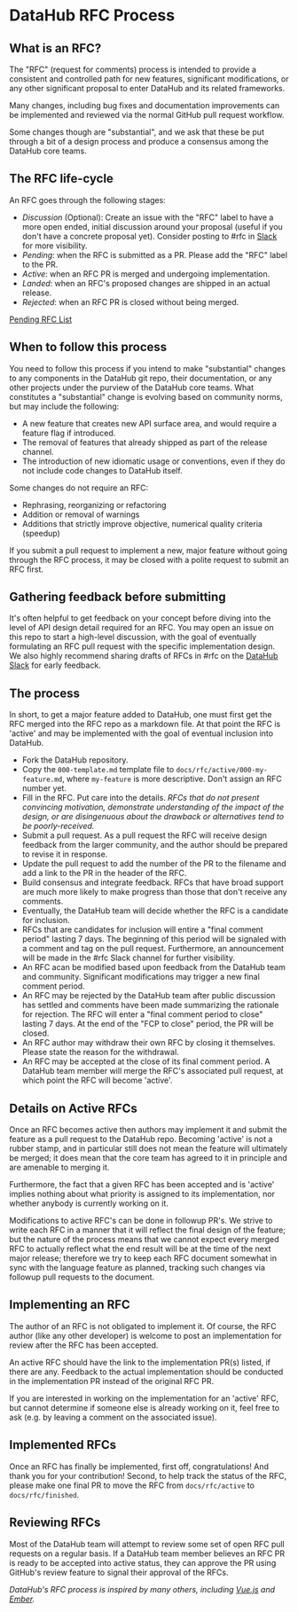 # DataHub RFC Process

## What is an RFC?

The "RFC" (request for comments) process is intended to provide a consistent and controlled path for new features,
significant modifications, or any other significant proposal to enter DataHub and its related frameworks.

Many changes, including bug fixes and documentation improvements can be implemented and reviewed via the normal GitHub
pull request workflow.

Some changes though are "substantial", and we ask that these be put through a bit of a design process and produce a
consensus among the DataHub core teams.

## The RFC life-cycle

An RFC goes through the following stages:

- *Discussion* (Optional): Create an issue with the "RFC" label to have a more open ended, initial discussion around
your proposal (useful if you don't have a concrete proposal yet). Consider posting to #rfc in [Slack](./slack.md)
for more visibility.
- *Pending*: when the RFC is submitted as a PR. Please add the "RFC" label to the PR.
- *Active*: when an RFC PR is merged and undergoing implementation.
- *Landed*: when an RFC's proposed changes are shipped in an actual release.
- *Rejected*: when an RFC PR is closed without being merged.

[Pending RFC List](https://github.com/nholuongut/data-hub/pulls?q=is%3Apr+is%3Aopen+label%3Arfc+)

## When to follow this process

You need to follow this process if you intend to make "substantial" changes to any components in the DataHub git repo,
their documentation, or any other projects under the purview of the DataHub core teams. What constitutes a "substantial"
change is evolving based on community norms, but may include the following:

- A new feature that creates new API surface area, and would require a feature flag if introduced.
- The removal of features that already shipped as part of the release channel.
- The introduction of new idiomatic usage or conventions, even if they do not include code changes to DataHub itself.

Some changes do not require an RFC:

- Rephrasing, reorganizing or refactoring
- Addition or removal of warnings
- Additions that strictly improve objective, numerical quality criteria (speedup)

If you submit a pull request to implement a new, major feature without going through the RFC process, it may be closed
with a polite request to submit an RFC first.

## Gathering feedback before submitting

It's often helpful to get feedback on your concept before diving into the level of API design detail required for an
RFC. You may open an issue on this repo to start a high-level discussion, with the goal of eventually formulating an RFC
pull request with the specific implementation design. We also highly recommend sharing drafts of RFCs in #rfc on the
[DataHub Slack](./slack.md) for early feedback.

## The process

In short, to get a major feature added to DataHub, one must first get the RFC merged into the RFC repo as a markdown
file. At that point the RFC is 'active' and may be implemented with the goal of eventual inclusion into DataHub.

- Fork the DataHub repository.
- Copy the `000-template.md` template file to `docs/rfc/active/000-my-feature.md`, where `my-feature` is more
descriptive. Don't assign an RFC number yet.
- Fill in the RFC. Put care into the details. *RFCs that do not present convincing motivation, demonstrate understanding
of the impact of the design, or are disingenuous about the drawback or alternatives tend to be poorly-received.*
- Submit a pull request. As a pull request the RFC will receive design feedback from the larger community, and the
author should be prepared to revise it in response.
- Update the pull request to add the number of the PR to the filename and add a link to the PR in the header of the RFC.
- Build consensus and integrate feedback. RFCs that have broad support are much more likely to make progress than those
that don't receive any comments.
- Eventually, the DataHub team will decide whether the RFC is a candidate for inclusion.
- RFCs that are candidates for inclusion will entire a "final comment period" lasting 7 days. The beginning of this
period will be signaled with a comment and tag on the pull request. Furthermore, an announcement will be made in the
\#rfc Slack channel for further visibility.
- An RFC acan be modified based upon feedback from the DataHub team and community. Significant modifications may trigger
a new final comment period.
- An RFC may be rejected by the DataHub team after public discussion has settled and comments have been made summarizing
the rationale for rejection. The RFC will enter a "final comment period to close" lasting 7 days. At the end of the "FCP
to close" period, the PR will be closed.
- An RFC author may withdraw their own RFC by closing it themselves. Please state the reason for the withdrawal.
- An RFC may be accepted at the close of its final comment period. A DataHub team member will merge the RFC's associated
pull request, at which point the RFC will become 'active'.


## Details on Active RFCs

Once an RFC becomes active then authors may implement it and submit the feature as a pull request to the DataHub repo.
Becoming 'active' is not a rubber stamp, and in particular still does not mean the feature will ultimately be merged; it
does mean that the core team has agreed to it in principle and are amenable to merging it.

Furthermore, the fact that a given RFC has been accepted and is 'active' implies nothing about what priority is assigned
to its implementation, nor whether anybody is currently working on it.

Modifications to active RFC's can be done in followup PR's. We strive to write each RFC in a manner that it will reflect
the final design of the feature; but the nature of the process means that we cannot expect every merged RFC to actually
reflect what the end result will be at the time of the next major release; therefore we try to keep each RFC document
somewhat in sync with the language feature as planned, tracking such changes via followup pull requests to the document.

## Implementing an RFC

The author of an RFC is not obligated to implement it. Of course, the RFC author (like any other developer) is welcome
to post an implementation for review after the RFC has been accepted.

An active RFC should have the link to the implementation PR(s) listed, if there are any. Feedback to the actual
implementation should be conducted in the implementation PR instead of the original RFC PR.

If you are interested in working on the implementation for an 'active' RFC, but cannot determine if someone else is
already working on it, feel free to ask (e.g. by leaving a comment on the associated issue).

## Implemented RFCs

Once an RFC has finally be implemented, first off, congratulations! And thank you for your contribution! Second, to
help track the status of the RFC, please make one final PR to move the RFC from `docs/rfc/active` to
`docs/rfc/finished`.

## Reviewing RFCs

Most of the DataHub team will attempt to review some set of open RFC pull requests on a regular basis. If a DataHub
team member believes an RFC PR is ready to be accepted into active status, they can approve the PR using GitHub's
review feature to signal their approval of the RFCs.



*DataHub's RFC process is inspired by many others, including [Vue.js](https://github.com/vuejs/rfcs) and
[Ember](https://github.com/emberjs/rfcs).*
